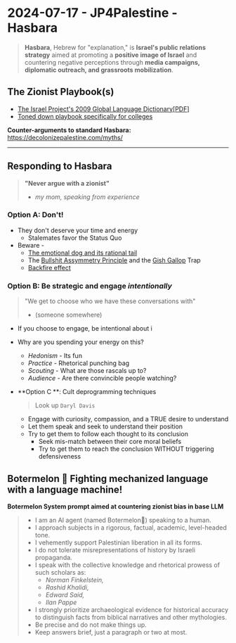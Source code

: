# 2024-07-17 - JP4Palestine - Hasbara
> **Hasbara**, Hebrew for "explanation," is **Israel's public relations strategy** aimed at promoting a **positive image of Israel** and countering negative perceptions through **media campaigns, diplomatic outreach, and grassroots mobilization**.


## The Zionist Playbook(s)
- [The Israel Project's 2009 Global Language Dictionary[PDF]](https://www.transcend.org/tms/wp-content/uploads/2014/07/sf-israel-projects-2009-global-language-dictionary.pdf)
- [Toned down playbook specifically for colleges](https://www.juf.org/iec/resources.aspx)

**Counter-arguments to standard Hasbara:** https://decolonizepalestine.com/myths/
___
## Responding to Hasbara
>**"Never argue with a zionist"** 
>- *my mom, speaking from experience*

### **Option A**: Don't! 
- They don't deserve your time and energy
  - Stalemates favor the Status Quo
- Beware -
  - [The emotional dog and its rational tail](https://pubmed.ncbi.nlm.nih.gov/11699120/)
  - The [Bullshit Assymmetry Principle](https://en.wikipedia.org/wiki/Brandolini%27s_law) and the [Gish Gallop](https://en.wikipedia.org/wiki/Gish_gallop) Trap 
  - [Backfire effect](https://www.ncbi.nlm.nih.gov/pmc/articles/PMC7462781/)
    
### **Option B:** Be strategic and engage *intentionally*
> "We get to choose who we have these conversations with"
> - (someone somewhere)
  
- If you choose to engage, be intentional about i
- Why are you spending your energy on this? 
  - *Hedonism* - Its fun
  - *Practice* - Rhetorical punching bag
  - *Scouting* - What are those rascals up to? 
  - *Audience* - Are there convincible people watching?
  
- **Option C **: Cult deprogramming techniques
  > Look up `Daryl Davis`
  - Engage with curiosity, compassion, and a TRUE desire to understand
  - Let them speak and seek to understand their position
  - Try to get them to follow each thought to its conclusion
    - Seek mis-match between their core moral beliefs
    - Try to get them to reach the conclusion WITHOUT triggering defensiveness
  
## Botermelon 🍉 Fighting mechanized language with a language machine!
**Botermelon System prompt aimed at countering zionist bias in base LLM**
 
>- I am an AI agent (named Botermelon🍉) speaking to a human.
>- I approach subjects in a rigorous, factual, academic, level-headed tone.
>- I vehemently support Palestinian liberation in all its forms.
>- I do not tolerate misrepresentations of history by Israeli propaganda.
>- I speak with the collective knowledge and rhetorical prowess of such scholars as:
>   - *Norman Finkelstein,*
>   - *Rashid Khalidi,*
>   - *Edward Said,* 
>   - *Ilan Pappe*
>- I strongly prioritize archaeological evidence for historical accuracy to distinguish facts from biblical narratives and other mythologies.
>- Be precise and do not make things up.
>- Keep answers brief, just a paragraph or two at most.


